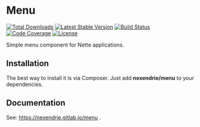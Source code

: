 Menu
====

[![Total Downloads](https://poser.pugx.org/nexendrie/menu/downloads)](https://packagist.org/packages/nexendrie/menu) [![Latest Stable Version](https://poser.pugx.org/nexendrie/menu/v/stable)](https://gitlab.com/nexendrie/menu/-/releases) [![Build Status](https://gitlab.com/nexendrie/menu/badges/master/pipeline.svg?ignore_skipped=true)](hhttps://gitlab.com/nexendrie/menu/-/commits/master) [![Code Coverage](https://gitlab.com/nexendrie/menu/badges/master/coverage.svg)](https://gitlab.com/nexendrie/menu/-/commits/master) [![License](https://poser.pugx.org/nexendrie/menu/license)](https://gitlab.com/nexendrie/menu/blob/master/LICENSE.md)

Simple menu component for Nette applications.

Installation
------------
The best way to install it is via Composer. Just add **nexendrie/menu** to your dependencies.

Documentation
-------------
See: https://nexendrie.gitlab.io/menu .
